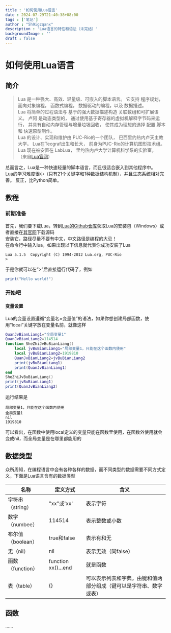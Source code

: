 ```yaml
---
title : '如何使用Lua语言'
date : 2024-07-29T21:40:38+08:00
tags : ['笔记']
author : "5h9igzqanx"
description : 'Lua语言的特性和语法（未完结）'
backgroundImage : ''
draft : false
---
```


# 如何使用Lua语言

## 简介

> Lua 是一种强大、高效、轻量级、可嵌入的脚本语言。 它支持 程序规划， 面向对象编程， 函数式编程， 数据驱动的编程，以及 数据描述。  
> Lua 将简单的过程语法与 基于的强大数据描述构造 关联数组和可扩展语义。 卢阿 是动态类型的， 通过使用基于寄存器的虚拟机解释字节码来运行， 并具有自动内存管理与增量垃圾回收， 使其成为理想的选择 配置 脚本 和 快速原型制作。  
> Lua 的设计、实现和维护由 PUC-Rio的一个团队， 巴西里约热内卢天主教大学。 Lua在Tecgraf出生和长大， 前身为PUC-Rio的计算机图形技术组。 Lua 现在被安置在 LabLua， 里约热内卢大学计算机科学系的实验室。  
> （来自[Lua官网](https://www.lua.org/)）

总而言之，Lua是一种快速轻量的脚本语言，而且很适合嵌入到其他程序中。  
Lua的学习难度很小（只有21个关键字和1种数据结构机制），并且生态系统相对完善。
反正，比Python简单。  

## 教程

### 前期准备

首先，我们要下载Lua，转到[Lua的Github仓库](https://github.com/rjpcomputing/luaforwindows)获取Lua的安装包（Windows）或者直接在[其官网](https://www.lua.org/download.html)下载源码  
安装它，路径尽量不要有中文，中文路径是编程的大忌！  
在命令行中输入lua，如果出现以下信息就代表你成功安装了Lua  

```text
Lua 5.1.5  Copyright (C) 1994-2012 Lua.org, PUC-Rio
>
```

于是你就可以在“>”后直接运行代码了，例如

```lua
print("Hello world!")
```

### 开始吧

#### 变量设置

Lua的变量设置遵循“变量名=变量值”的语法，如果你想创建局部函数，使用“local”关键字放在变量名前，就像这样

```lua
QuanJvBianLiang1="全局变量1"
QuanJvBianLiang2=114514
function SheZhiJvBuBianLiang()
    local jvBuBianLiang1="局部变量1，只能在这个函数内使用"
    local jvBuBianLiang2=1919810
    QuanJvBianLiang2=jvBuBianLiang2
    print(jvBuBianLiang1)
    print(QuanJvBianLiang1)
end
SheZhiJvBuBianLiang()
print(jvBuBianLiang1)
print(QuanJvBianLiang2)
```

运行结果是

```text
局部变量1，只能在这个函数内使用
全局变量1
nil
1919810
```

可以看出，在函数中使用local定义的变量只能在函数里使用，在函数外使用就会变成nil，而全局变量是在哪里都能用的  

## 数据类型

众所周知，在编程语言中会有各种各样的数据，而不同类型的数据需要不同方式定义，下面是Lua语言含有的数据类型  

名称|定义方式|含义  
-|-|-  
字符串（string）|"xx"或'xx'|表示字符  
数字（numbee）|114514|表示整数或小数  
布尔值（boolean）|true和false|表示有和无
无（nil）|nil|表示无效（同false）  
函数（function）|function xx()…end|就是函数  
表（table）|{}|可以表示列表和字典，由键和值两部分组成（键可以是字符串、数字或表）

## 函数

……  
